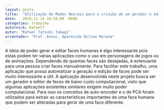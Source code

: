 ```yaml
---
layout: posts
title:  "Utilização de Redes Neurais para a criação de um gerador e editor de faces"
date:   2019-11-14 16:16:09 -0600
categories: trabalho
autornick: RafaelT
autor: "Rafael Tatsuki Takagi"
orientador: "Prof. Assoc. Aparecido Nilceu Marana"
---
```

A ideia de poder gerar e editar faces humanas é algo interessante pois estas podem ter várias aplicações como o uso em personagens de jogos ou de animações. Dependendo de quantas faces são desejadas, é extenuante para uma pessoa criar faces manualmente. Para facilitar este trabalho, uma aplicação que possa automatizar a geração e edição de faces pode ser muito interessante e útil. A aplicação desenvolvida neste projeto busca ser um gerador e editor de faces de baixo custo computacional, visto que algumas aplicações existentes similares exigem muito poder computacional. Para isso os conceitos de auto-encoder e o de PCA foram utilizados para extrair as características importantes de uma face humana que podem ser alteradas para gerar de uma face diferente.

